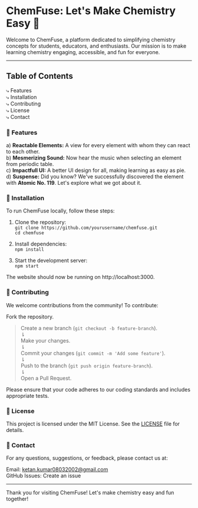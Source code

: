 # ChemFuse: Let's Make Chemistry Easy &#128300;

Welcome to ChemFuse, a platform dedicated to simplifying chemistry concepts for students, educators, and enthusiasts. Our mission is to make learning chemistry engaging, accessible, and fun for everyone.

---

## Table of Contents

&#10551; Features\
&#10551; Installation\
&#10551; Contributing\
&#10551; License\
&#10551; Contact

### &#127775; Features

a) **Reactable Elements:** A view for every element with whom they can react to each other.\
b) **Mesmerizing Sound:** Now hear the music when selecting an element from periodic table.\
c) **Impactfull UI:** A better UI design for all, making learning as easy as pie.\
d) **Suspense:** Did you know? We've successfully discovered the element with **Atomic No. 119**. Let's explore what we got about it.

### &#128295; Installation

To run ChemFuse locally, follow these steps:

1. Clone the repository:\
`git clone https://github.com/yourusername/chemfuse.git`\
`cd chemfuse`

2. Install dependencies:\
`npm install`

3. Start the development server:\
`npm start`

The website should now be running on http://localhost:3000.

### &#129330; Contributing

We welcome contributions from the community! To contribute:

Fork the repository.

> Create a new branch (`git checkout -b feature-branch`).\
  &#8642;\
  Make your changes.\
  &#8642;\
  Commit your changes (`git commit -m 'Add some feature'`).\
  &#8642;\
  Push to the branch (`git push origin feature-branch`).\
  &#8642;\
> Open a Pull Request.

Please ensure that your code adheres to our coding standards and includes appropriate tests.

### &#128196; License

This project is licensed under the MIT License. See the [LICENSE](/LICENSE) file for details.

### &#128233; Contact

For any questions, suggestions, or feedback, please contact us at:

Email: [ketan.kumar08032002@gmail.com](mailto:ketan.kumar08032002@gmail.com)\
GitHub Issues: Create an issue

---

Thank you for visiting ChemFuse! Let's make chemistry easy and fun together!\
&nbsp;

